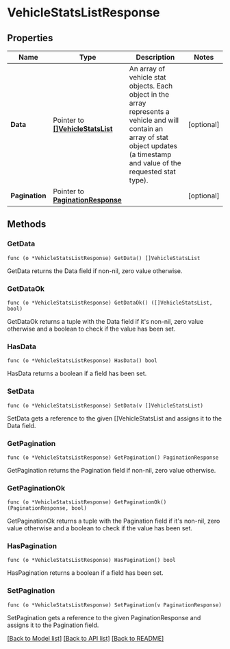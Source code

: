# VehicleStatsListResponse

## Properties

Name | Type | Description | Notes
------------ | ------------- | ------------- | -------------
**Data** | Pointer to [**[]VehicleStatsList**](VehicleStatsList.md) | An array of vehicle stat objects. Each object in the array represents a vehicle and will contain an array of stat object updates (a timestamp and value of the requested stat type). | [optional] 
**Pagination** | Pointer to [**PaginationResponse**](paginationResponse.md) |  | [optional] 

## Methods

### GetData

`func (o *VehicleStatsListResponse) GetData() []VehicleStatsList`

GetData returns the Data field if non-nil, zero value otherwise.

### GetDataOk

`func (o *VehicleStatsListResponse) GetDataOk() ([]VehicleStatsList, bool)`

GetDataOk returns a tuple with the Data field if it's non-nil, zero value otherwise
and a boolean to check if the value has been set.

### HasData

`func (o *VehicleStatsListResponse) HasData() bool`

HasData returns a boolean if a field has been set.

### SetData

`func (o *VehicleStatsListResponse) SetData(v []VehicleStatsList)`

SetData gets a reference to the given []VehicleStatsList and assigns it to the Data field.

### GetPagination

`func (o *VehicleStatsListResponse) GetPagination() PaginationResponse`

GetPagination returns the Pagination field if non-nil, zero value otherwise.

### GetPaginationOk

`func (o *VehicleStatsListResponse) GetPaginationOk() (PaginationResponse, bool)`

GetPaginationOk returns a tuple with the Pagination field if it's non-nil, zero value otherwise
and a boolean to check if the value has been set.

### HasPagination

`func (o *VehicleStatsListResponse) HasPagination() bool`

HasPagination returns a boolean if a field has been set.

### SetPagination

`func (o *VehicleStatsListResponse) SetPagination(v PaginationResponse)`

SetPagination gets a reference to the given PaginationResponse and assigns it to the Pagination field.


[[Back to Model list]](../README.md#documentation-for-models) [[Back to API list]](../README.md#documentation-for-api-endpoints) [[Back to README]](../README.md)


